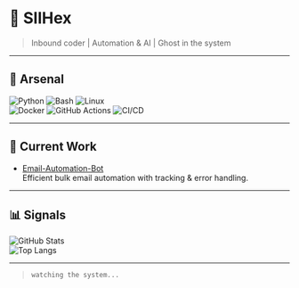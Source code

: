 # 🐉 SllHex  

> Inbound coder | Automation & AI | Ghost in the system  

---

## 🔧 Arsenal  
![Python](https://img.shields.io/badge/Python-3776AB?style=for-the-badge&logo=python&logoColor=white)
![Bash](https://img.shields.io/badge/Bash-121011?style=for-the-badge&logo=gnu-bash&logoColor=white)
![Linux](https://img.shields.io/badge/Linux-FCC624?style=for-the-badge&logo=linux&logoColor=black)  
![Docker](https://img.shields.io/badge/Docker-2496ED?style=for-the-badge&logo=docker&logoColor=white)
![GitHub Actions](https://img.shields.io/badge/GitHub%20Actions-2088FF?style=for-the-badge&logo=github-actions&logoColor=white)
![CI/CD](https://img.shields.io/badge/CI%2FCD-000000?style=for-the-badge&logo=github&logoColor=white)  

---

## 📌 Current Work  
- [Email-Automation-Bot](https://github.com/SllHex/Email-Automation-Bot)  
Efficient bulk email automation with tracking & error handling.  

---

## 📊 Signals  

![GitHub Stats](https://github-readme-stats.vercel.app/api?username=SllHex&show_icons=true&theme=tokyonight&hide_title=true)  
![Top Langs](https://github-readme-stats.vercel.app/api/top-langs/?username=SllHex&layout=compact&theme=tokyonight&hide_title=true)  

---

> `watching the system...`  
